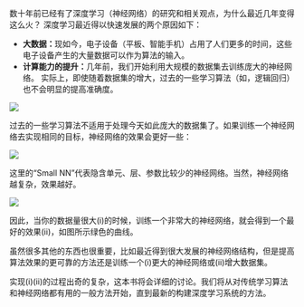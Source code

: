 数十年前已经有了深度学习（神经网络）的研究和相关观点，为什么最近几年变得这么火？
深度学习最近得以快速发展的两个原因如下：
- <b>大数据：</b>现如今，电子设备（平板、智能手机）占用了人们更多的时间，这些电子设备产生的大量数据可以作为算法的输入。
- <b>计算能力的提升：</b>几年前，我们开始利用大规模的数据集去训练庞大的神经网络。
实际上，即使随着数据集的增大，过去的一些学习算法（如，逻辑回归）也不会明显的提高准确度。

![](https://raw.githubusercontent.com/XieXiaoying/Machine-Learning-Yearning/master/piclib/%E5%9B%9B-1.PNG)

过去的一些学习算法不适用于处理今天如此庞大的数据集了。如果训练一个神经网络去实现相同的目标，神经网络的效果会更好一些：

![](https://raw.githubusercontent.com/XieXiaoying/Machine-Learning-Yearning/master/piclib/%E5%9B%9B-2.PNG)

这里的“Small NN”代表隐含单元、层、参数比较少的神经网络。当然，神经网络越复杂，效果越好。

![](https://raw.githubusercontent.com/XieXiaoying/Machine-Learning-Yearning/master/piclib/%E5%9B%9B-3.PNG)

因此，当你的数据量很大(i)的时候，训练一个非常大的神经网络，就会得到一个最好的效果(ii)，如图所示绿色的曲线。

虽然很多其他的东西也很重要，比如最近得到很大发展的神经网络结构，但是提高算法效果的更可靠的方法还是训练一个(i)更大的神经网络或(ii)增大数据集。

实现(i)(ii)的过程出奇的复杂，这本书将会详细的讨论。我们将从对传统学习算法和神经网络都有用的一般方法开始，直到最新的构建深度学习系统的方法。
